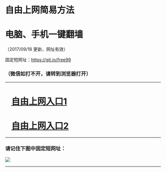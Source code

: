 ﻿# 自由上网简易方法

# 电脑、手机一键翻墙

（2017/09/18 更新，网址有效）

固定短网址：https://git.io/free99

### （微信如打不开，请转到浏览器打开）


***





# &nbsp;&nbsp; <a href="http://ft2771915404.fwq-tz1005.info/fwqtz01.html?t=091800111401 " target="_blank">自由上网入口1</a>
# &nbsp;&nbsp; <a href="http://ft2882121674.fwq-tz1006.info/fwqtz02.html?t=09180018877 " target="_blank">自由上网入口2</a>
***

### 请记住下图中固定短网址：

<img src="https://s3-us-west-2.amazonaws.com/fwq-1001/yjfq-20170905okok.png" /> 


***

